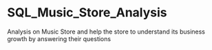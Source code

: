 # SQL_Music_Store_Analysis
Analysis on Music Store and help the store to understand its business growth by answering their questions
